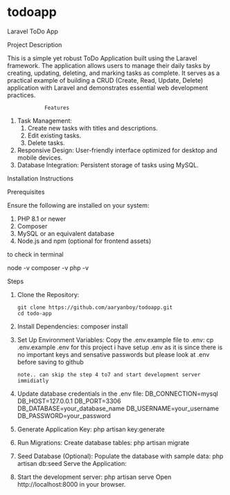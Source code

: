 # todoapp

Laravel ToDo App

Project Description

This is a simple yet robust ToDo Application built using the Laravel framework. The application allows users to manage their daily tasks by creating, updating, deleting, and marking tasks as complete. It serves as a practical example of building a CRUD (Create, Read, Update, Delete) application with Laravel and demonstrates essential web development practices.

                Features

1. Task Management:
   1. Create new tasks with titles and descriptions.
   2. Edit existing tasks.
   3. Delete tasks.
2. Responsive Design: User-friendly interface optimized for desktop and mobile devices.
3. Database Integration: Persistent storage of tasks using MySQL.

Installation Instructions

Prerequisites

Ensure the following are installed on your system:

1. PHP 8.1 or newer
2. Composer
3. MySQL or an equivalent database
4. Node.js and npm (optional for frontend assets)

to check in terminal

node -v
composer -v
php -v

Steps

1.  Clone the Repository:

        git clone https://github.com/aaryanboy/todoapp.git
        cd todo-app

2.  Install Dependencies:
    composer install

3.  Set Up Environment Variables:
    Copy the .env.example file to .env:
    cp .env.example .env
    for this project i have setup .env as it is since there is no important keys and sensative passwords but please look at .env before saving to github

        note.. can skip the step 4 to7 and start development server immidiatly

4.  Update database credentials in the .env file:
    DB_CONNECTION=mysql
    DB_HOST=127.0.0.1
    DB_PORT=3306
    DB_DATABASE=your_database_name
    DB_USERNAME=your_username
    DB_PASSWORD=your_password

5.  Generate Application Key:
    php artisan key:generate

6.  Run Migrations:
    Create database tables:
    php artisan migrate

7.  Seed Database (Optional):
    Populate the database with sample data:
    php artisan db:seed
    Serve the Application:

8.  Start the development server:
    php artisan serve
    Open http://localhost:8000 in your browser.
